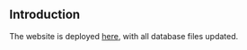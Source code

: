 ## Introduction
The website is deployed [here](http://mozium.pythonanywhere.com "Title"), with all database files updated.
